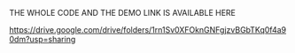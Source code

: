 THE WHOLE CODE AND THE DEMO LINK IS AVAILABLE HERE

https://drive.google.com/drive/folders/1rn1Sv0XFOknGNFgjzvBGbTKq0f4a90dm?usp=sharing
